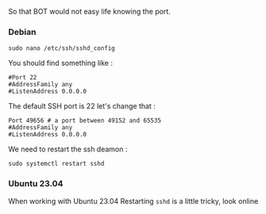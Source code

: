 So that BOT would not easy life knowing the port.

### Debian
```
sudo nano /etc/ssh/sshd_config
```

You should find something like : 

```
#Port 22
#AddressFamily any
#ListenAddress 0.0.0.0
```

The default SSH port is 22 let's change that : 

```
Port 49656 # a port between 49152 and 65535
#AddressFamily any
#ListenAddress 0.0.0.0
```

We need to restart the ssh deamon :

```
sudo systemctl restart sshd
```

### Ubuntu 23.04
When working with Ubuntu 23.04 Restarting `sshd` is a little tricky, look online



